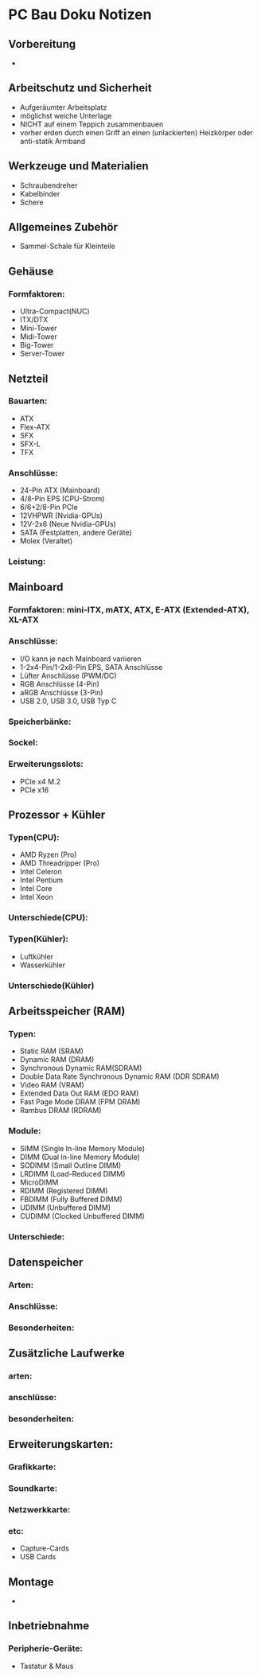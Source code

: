 # PC Bau Doku Notizen

## Vorbereitung
- 

## Arbeitschutz und Sicherheit
- Aufgeräumter Arbeitsplatz
- möglichst weiche Unterlage
- NICHT auf einem Teppich zusammenbauen
- vorher erden durch einen Griff an einen (unlackierten) Heizkörper oder anti-statik Armband

## Werkzeuge und Materialien
- Schraubendreher
- Kabelbinder
- Schere

## Allgemeines Zubehör
- Sammel-Schale für Kleinteile

## Gehäuse
### Formfaktoren: 
- Ultra-Compact(NUC)
- ITX/DTX
- Mini-Tower
- Midi-Tower
- Big-Tower
- Server-Tower

## Netzteil
### Bauarten: 
- ATX 
- Flex-ATX 
- SFX 
- SFX-L 
- TFX
### Anschlüsse: 
- 24-Pin ATX (Mainboard)
- 4/8-Pin EPS (CPU-Strom)
- 6/6+2/8-Pin PCIe
- 12VHPWR (Nvidia-GPUs)
- 12V-2x6 (Neue Nvidia-GPUs)
- SATA (Festplatten, andere Geräte)
- Molex (Veraltet)
### Leistung: 

## Mainboard
### Formfaktoren: mini-ITX, mATX, ATX, E-ATX (Extended-ATX), XL-ATX
### Anschlüsse: 
- I/O kann je nach Mainboard variieren
- 1-2x4-Pin/1-2x8-Pin EPS, SATA Anschlüsse
- Lüfter Anschlüsse (PWM/DC)
- RGB Anschlüsse (4-Pin)
- aRGB Anschlüsse (3-Pin)
- USB 2.0, USB 3.0, USB Typ C
### Speicherbänke:
### Sockel:
### Erweiterungsslots: 
- PCIe x4 M.2
- PCIe x16

## Prozessor + Kühler
### Typen(CPU): 
- AMD Ryzen (Pro)
- AMD Threadripper (Pro)
- Intel Celeron
- Intel Pentium
- Intel Core
- Intel Xeon
### Unterschiede(CPU): 
### Typen(Kühler): 
- Luftkühler
- Wasserkühler
### Unterschiede(Kühler)

## Arbeitsspeicher (RAM)
### Typen: 
- Static RAM (SRAM)
- Dynamic RAM (DRAM)
- Synchronous Dynamic RAM(SDRAM)
- Double Data Rate Synchronous Dynamic RAM (DDR SDRAM)
- Video RAM (VRAM)
- Extended Data Out RAM (EDO RAM)
- Fast Page Mode DRAM (FPM DRAM)
- Rambus DRAM (RDRAM)

### Module: 
- SIMM (Single In-line Memory Module)
- DIMM (Dual In-line Memory Module)
- SODIMM (Small Outline DIMM)
- LRDIMM (Load-Reduced DIMM)
- MicroDIMM
- RDIMM (Registered DIMM)
- FBDIMM (Fully Buffered DIMM)
- UDIMM (Unbuffered DIMM)
- CUDIMM (Clocked Unbuffered DIMM)

### Unterschiede:

## Datenspeicher
### Arten:
### Anschlüsse:
### Besonderheiten:

## Zusätzliche Laufwerke
### arten:
### anschlüsse:
### besonderheiten:

## Erweiterungskarten:
### Grafikkarte: 
### Soundkarte:
### Netzwerkkarte:
### etc: 
- Capture-Cards 
- USB Cards

## Montage
- 

## Inbetriebnahme
### Peripherie-Geräte: 
- Tastatur & Maus
